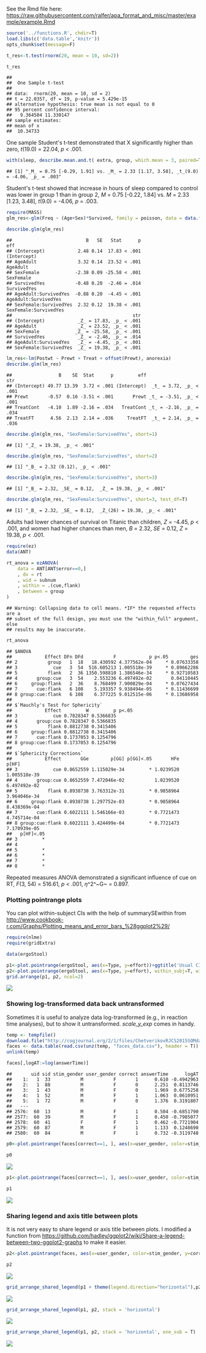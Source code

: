 See the Rmd file here: https://raw.githubusercontent.com/ralfer/apa_format_and_misc/master/example/example.Rmd


```r
source('../functions.R', chdir=T)
load.libs(c('data.table','knitr'))
opts_chunk$set(message=F)
```

```r
t_res<-t.test(rnorm(20, mean = 10, sd=2))

t_res
```

```
## 
## 	One Sample t-test
## 
## data:  rnorm(20, mean = 10, sd = 2)
## t = 22.0357, df = 19, p-value = 5.429e-15
## alternative hypothesis: true mean is not equal to 0
## 95 percent confidence interval:
##   9.364504 11.330147
## sample estimates:
## mean of x 
##  10.34733
```

One sample Student's t-test demonstrated that X significantly higher than zero, _t_(19.0) = 22.04, _p_ < .001.


```r
with(sleep, describe.mean.and.t( extra, group, which.mean = 3, paired=T))
```

```
## [1] "_M_ = 0.75 [-0.29, 1.91] vs. _M_ = 2.33 [1.17, 3.58], _t_(9.0) = -4.06, _p_ = .003"
```

Student's t-test showed that increase in hours of sleep compared to control was lower in group 1 than in group 2, _M_ = 0.75 [-0.22, 1.84] vs. _M_ = 2.33 [1.23, 3.48], _t_(9.0) = -4.06, _p_ = .003. 



```r
require(MASS)
glm_res<-glm(Freq ~ (Age+Sex)*Survived, family = poisson, data = data.frame(Titanic))

describe.glm(glm_res)
```

```
##                           B   SE   Stat      p                   eff
## (Intercept)            2.48 0.14  17.83 < .001           (Intercept)
## AgeAdult               3.32 0.14  23.52 < .001              AgeAdult
## SexFemale             -2.38 0.09 -25.58 < .001             SexFemale
## SurvivedYes           -0.48 0.20  -2.46 = .014           SurvivedYes
## AgeAdult:SurvivedYes  -0.88 0.20  -4.45 < .001  AgeAdult:SurvivedYes
## SexFemale:SurvivedYes  2.32 0.12  19.38 < .001 SexFemale:SurvivedYes
##                                            str
## (Intercept)            _Z_ = 17.83, _p_ < .001
## AgeAdult               _Z_ = 23.52, _p_ < .001
## SexFemale             _Z_ = -25.58, _p_ < .001
## SurvivedYes            _Z_ = -2.46, _p_ = .014
## AgeAdult:SurvivedYes   _Z_ = -4.45, _p_ < .001
## SexFemale:SurvivedYes  _Z_ = 19.38, _p_ < .001
```

```r
lm_res<-lm(Postwt ~ Prewt + Treat + offset(Prewt), anorexia)
describe.glm(lm_res)
```

```
##                 B    SE  Stat      p         eff                     str
## (Intercept) 49.77 13.39  3.72 < .001 (Intercept)  _t_ = 3.72, _p_ < .001
## Prewt       -0.57  0.16 -3.51 < .001       Prewt _t_ = -3.51, _p_ < .001
## TreatCont   -4.10  1.89 -2.16 = .034   TreatCont _t_ = -2.16, _p_ = .034
## TreatFT      4.56  2.13  2.14 = .036     TreatFT  _t_ = 2.14, _p_ = .036
```


```r
describe.glm(glm_res, "SexFemale:SurvivedYes", short=1)
```

```
## [1] "_Z_ = 19.38, _p_ < .001"
```

```r
describe.glm(glm_res, "SexFemale:SurvivedYes", short=2)
```

```
## [1] "_B_ = 2.32 (0.12), _p_ < .001"
```

```r
describe.glm(glm_res, "SexFemale:SurvivedYes", short=3)
```

```
## [1] "_B_ = 2.32, _SE_ = 0.12,  _Z_ = 19.38, _p_ < .001"
```

```r
describe.glm(glm_res, "SexFemale:SurvivedYes", short=3, test_df=T)
```

```
## [1] "_B_ = 2.32, _SE_ = 0.12,  _Z_(26) = 19.38, _p_ < .001"
```

Adults had lower chances of survival on Titanic than children, _Z_ = -4.45, _p_ < .001, and women had higher chances than men, _B_ = 2.32, _SE_ = 0.12,  _Z_ = 19.38, _p_ < .001. 


```r
require(ez)
data(ANT)

rt_anova = ezANOVA(
    data = ANT[ANT$error==0,]
    , dv = rt
    , wid = subnum
    , within = .(cue,flank)
    , between = group
)
```

```
## Warning: Collapsing data to cell means. *IF* the requested effects are a
## subset of the full design, you must use the "within_full" argument, else
## results may be inaccurate.
```

```r
rt_anova
```

```
## $ANOVA
##            Effect DFn DFd           F            p p<.05        ges
## 2           group   1  18   18.430592 4.377562e-04     * 0.07633358
## 3             cue   3  54  516.605213 1.005518e-39     * 0.89662286
## 5           flank   2  36 1350.598810 1.386546e-34     * 0.92710583
## 4       group:cue   3  54    2.553236 6.497492e-02       0.04110445
## 6     group:flank   2  36    8.768499 7.900829e-04     * 0.07627434
## 7       cue:flank   6 108    5.193357 9.938494e-05     * 0.11436699
## 8 group:cue:flank   6 108    6.377225 9.012515e-06     * 0.13686958
## 
## $`Mauchly's Test for Sphericity`
##            Effect         W         p p<.05
## 3             cue 0.7828347 0.5366835      
## 4       group:cue 0.7828347 0.5366835      
## 5           flank 0.8812738 0.3415406      
## 6     group:flank 0.8812738 0.3415406      
## 7       cue:flank 0.1737053 0.1254796      
## 8 group:cue:flank 0.1737053 0.1254796      
## 
## $`Sphericity Corrections`
##            Effect       GGe        p[GG] p[GG]<.05       HFe        p[HF]
## 3             cue 0.8652559 1.115029e-34         * 1.0239520 1.005518e-39
## 4       group:cue 0.8652559 7.472046e-02           1.0239520 6.497492e-02
## 5           flank 0.8938738 3.763312e-31         * 0.9858964 3.964046e-34
## 6     group:flank 0.8938738 1.297752e-03         * 0.9858964 8.438369e-04
## 7       cue:flank 0.6022111 1.546166e-03         * 0.7721473 4.745714e-04
## 8 group:cue:flank 0.6022111 3.424499e-04         * 0.7721473 7.170939e-05
##   p[HF]<.05
## 3         *
## 4          
## 5         *
## 6         *
## 7         *
## 8         *
```

Repeated measures ANOVA demonstrated a significant influence of cue on RT, _F_(3, 54) = 516.61, _p_ < .001, $\eta$^2^~G~ = 0.897. 

### Plotting pointrange plots

You can plot within-subject CIs with the help of summarySEwithin from http://www.cookbook-r.com/Graphs/Plotting_means_and_error_bars_%28ggplot2%29/


```r
require(nlme)
require(gridExtra)

data(ergoStool)

p1<-plot.pointrange(ergoStool, aes(x=Type, y=effort))+ggtitle('Usual CIs')
p2<-plot.pointrange(ergoStool, aes(x=Type, y=effort), within_subj=T, wid='Subject')+ggtitle('Within-subject CIs')
grid.arrange(p1, p2, ncol=2)
```

![](example_files/figure-html/pointrange_plots-1.png) 

### Showing log-transformed data back untransformed

Sometimes it is useful to analyze data log-transformed (e.g., in reaction time analyses), but to show it untransformed. _scale_y_exp_ comes in handy.


```r
temp <- tempfile()
download.file("http://cogjournal.org/2/1/files/ChetverikovRJCS2015SOMdata.zip",temp)
faces <- data.table(read.csv(unz(temp, "faces_data.csv"), header = T))
unlink(temp)

faces[,logAT:=log(answerTime)]
```

```
##       uid sid stim_gender user_gender correct answerTime      logAT
##    1:   1  33           M           F       1      0.610 -0.4942963
##    2:   1  88           M           F       0      2.251  0.8113746
##    3:   1  43           M           F       0      1.969  0.6775258
##    4:   1  52           M           F       1      1.063  0.0610951
##    5:   1  72           M           F       0      1.376  0.3191807
##   ---                                                              
## 2576:  60  13           M           F       1      0.504 -0.6851790
## 2577:  60  39           M           F       1      0.450 -0.7985077
## 2578:  60  41           F           F       1      0.462 -0.7721904
## 2579:  60  87           M           F       1      1.133  0.1248690
## 2580:  60  84           M           F       1      0.732 -0.3119748
```

```r
p0<-plot.pointrange(faces[correct==1, ], aes(x=user_gender, color=stim_gender, y=logAT), wid='uid')+ylab('Log RT')

p0
```

![](example_files/figure-html/unnamed-chunk-7-1.png) 

```r
p1<-plot.pointrange(faces[correct==1, ], aes(x=user_gender, color=stim_gender, y=logAT), wid='uid')+scale_y_exp(digits=2)+labs(x="Participant's gender", color="Face Gender", y='Untransformed RT')

p1
```

![](example_files/figure-html/unnamed-chunk-7-2.png) 

### Sharing legend and axis title between plots

It is not very easy to share legend or axis title between plots. I modified a function from https://github.com/hadley/ggplot2/wiki/Share-a-legend-between-two-ggplot2-graphs to make it easier. 


```r
p2<-plot.pointrange(faces, aes(x=user_gender, color=stim_gender, y=correct), wid='uid')+labs(x="Participant's gender", color="Face Gender" ,y='Accuracy')

p2
```

![](example_files/figure-html/unnamed-chunk-8-1.png) 

```r
grid_arrange_shared_legend(p1 + theme(legend.direction="horizontal"),p2)
```

![](example_files/figure-html/unnamed-chunk-9-1.png) 

```r
grid_arrange_shared_legend(p1, p2, stack = 'horizontal')
```

![](example_files/figure-html/unnamed-chunk-10-1.png) 

```r
grid_arrange_shared_legend(p1, p2, stack = 'horizontal', one_sub = T)
```

![](example_files/figure-html/unnamed-chunk-10-2.png) 
